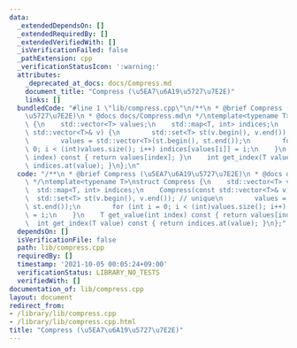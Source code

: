 ```yaml
---
data:
  _extendedDependsOn: []
  _extendedRequiredBy: []
  _extendedVerifiedWith: []
  _isVerificationFailed: false
  _pathExtension: cpp
  _verificationStatusIcon: ':warning:'
  attributes:
    _deprecated_at_docs: docs/Compress.md
    document_title: "Compress (\u5EA7\u6A19\u5727\u7E2E)"
    links: []
  bundledCode: "#line 1 \"lib/compress.cpp\"\n/**\n * @brief Compress (\u5EA7\u6A19\
    \u5727\u7E2E)\n * @docs docs/Compress.md\n */\ntemplate<typename T>\nstruct Compress\
    \ {\n    std::vector<T> values;\n    std::map<T, int> indices;\n    Compress(const\
    \ std::vector<T>& v) {\n        std::set<T> st(v.begin(), v.end()); // unique\n\
    \        values = std::vector<T>(st.begin(), st.end());\n        for (int i =\
    \ 0; i < (int)values.size(); i++) indices[values[i]] = i;\n    }\n    T get_value(int\
    \ index) const { return values[index]; }\n    int get_index(T value) const { return\
    \ indices.at(value); }\n};\n"
  code: "/**\n * @brief Compress (\u5EA7\u6A19\u5727\u7E2E)\n * @docs docs/Compress.md\n\
    \ */\ntemplate<typename T>\nstruct Compress {\n    std::vector<T> values;\n  \
    \  std::map<T, int> indices;\n    Compress(const std::vector<T>& v) {\n      \
    \  std::set<T> st(v.begin(), v.end()); // unique\n        values = std::vector<T>(st.begin(),\
    \ st.end());\n        for (int i = 0; i < (int)values.size(); i++) indices[values[i]]\
    \ = i;\n    }\n    T get_value(int index) const { return values[index]; }\n  \
    \  int get_index(T value) const { return indices.at(value); }\n};"
  dependsOn: []
  isVerificationFile: false
  path: lib/compress.cpp
  requiredBy: []
  timestamp: '2021-10-05 00:05:24+09:00'
  verificationStatus: LIBRARY_NO_TESTS
  verifiedWith: []
documentation_of: lib/compress.cpp
layout: document
redirect_from:
- /library/lib/compress.cpp
- /library/lib/compress.cpp.html
title: "Compress (\u5EA7\u6A19\u5727\u7E2E)"
---
```

